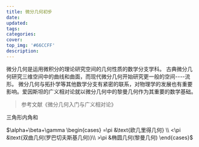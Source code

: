 ```yaml
---
title: 微分几何初步
date: 
updated:
tags:
categories:
cover:
top_img: '#66CCFF'
description:
---
```


微分几何是运用微积分的理论研究空间的几何性质的数学分支学科。
古典微分几何研究三维空间中的曲线和曲面，而现代微分几何开始研究更一般的空间----流形。
微分几何与拓扑学等其他数学分支有紧密的联系，对物理学的发展也有重要影响。爱因斯坦的广义相对论就以微分几何中的黎曼几何作为其重要的数学基础。

>参考文献《微分几何入门与广义相对论》



三角形内角和

$\alpha+\beta+\gamma
\begin{cases}
=\pi &\text{欧几里得几何} \\
<\pi &\text{双曲几何(罗巴切夫斯基几何)}\\  >\pi &椭圆几何(黎曼几何)
\end{cases}$